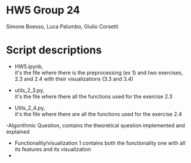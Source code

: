 # HW5 Group 24


Simone Boesso, Luca Palumbo, Giulio Corsetti

# Script descriptions

- HW5.ipynb,  
it's the file where there is the preprocessing (ex 1) and two exercises, 2.3 and 2.4 with their visualizations (3.3  and 3.4)

- utils_2_3.py,  
 it's the file where there all the functions used for the exercise 2.3

- Utils_2_4.py,   
 it's the file where there are all the functions used for the exercise 2.4

-Algorithmic Question,
contains the theoretical question implemented and explained 

- Functionality/visualization 1 contains both the functionality one with all its features and its visualization
- 
